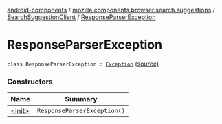 [android-components](../../../index.md) / [mozilla.components.browser.search.suggestions](../../index.md) / [SearchSuggestionClient](../index.md) / [ResponseParserException](./index.md)

# ResponseParserException

`class ResponseParserException : `[`Exception`](https://kotlinlang.org/api/latest/jvm/stdlib/kotlin/-exception/index.html) [(source)](https://github.com/mozilla-mobile/android-components/blob/master/components/browser/search/src/main/java/mozilla/components/browser/search/suggestions/SearchSuggestionClient.kt#L52)

### Constructors

| Name | Summary |
|---|---|
| [&lt;init&gt;](-init-.md) | `ResponseParserException()` |
